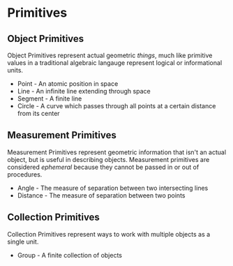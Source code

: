 # Primitives

## Object Primitives

Object Primitives represent actual geometric *things*, much like primitive values in a traditional algebraic langauge represent logical or informational units.

 * Point - An atomic position in space
 * Line - An infinite line extending through space
 * Segment - A finite line
 * Circle - A curve which passes through all points at a certain distance from its center

## Measurement Primitives

Measurement Primitives represent geometric information that isn't an actual object, but is useful in describing objects. Measurement primitives are considered *ephemeral* because they cannot be passed in or out of procedures.

 * Angle - The measure of separation between two intersecting lines
 * Distance - The measure of separation between two points

## Collection Primitives

Collection Primitives represent ways to work with multiple objects as a single unit.

 * Group - A finite collection of objects
